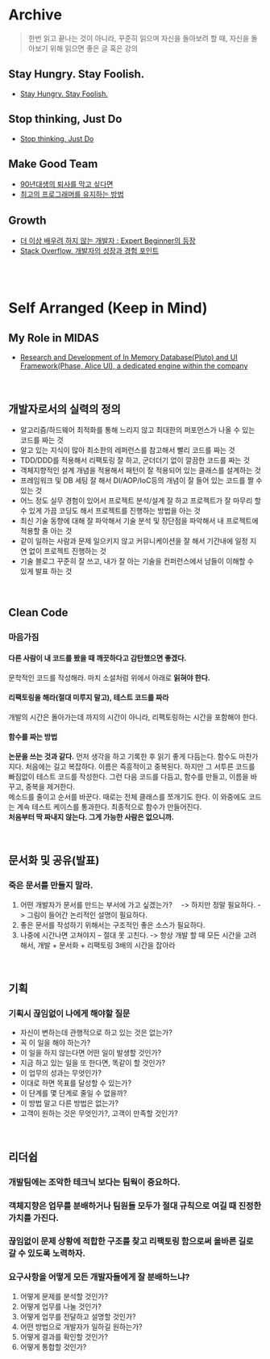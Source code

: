 # Archive

> 한번 읽고 끝나는 것이 아니라, 꾸준히 읽으며 자신을 돌아보려 할 때, 자신을 돌아보기 위해 읽으면 좋은 글 혹은 강의

## Stay Hungry. Stay Foolish.

* [Stay Hungry. Stay Foolish.](https://www.youtube.com/watch?v=7aA17H-3Vig)

## Stop thinking, Just Do

* [Stop thinking, Just Do](https://www.youtube.com/watch?v=Xz2zvDug2jM)

## Make Good Team

* [90년대생의 퇴사를 막고 싶다면](https://brunch.co.kr/@deblim0928/36?fbclid=IwAR2WLc1hj9z_P42Ekt4YqHXYaXGOwY0_mAGO3yF83_BNdX7y_vtI0jy4W5o)
* [최고의 프로그래머를 유지하는 방법](https://daedtech.com/how-to-keep-your-best-programmers/)

## Growth

* [더 이상 배우려 하지 않는 개발자 : Expert Beginner의 등장](https://medium.com/@jwyeom63/%EB%8D%94-%EC%9D%B4%EC%83%81-%EB%B0%B0%EC%9A%B0%EB%A0%A4-%ED%95%98%EC%A7%80-%EC%95%8A%EB%8A%94-%EA%B0%9C%EB%B0%9C%EC%9E%90-expert-beginner%EC%9D%98-%EB%93%B1%EC%9E%A5-dd40c40aeedf)
* [Stack Overflow, 개발자의 성장과 경험 포인트](https://madplay.github.io/post/how-i-use-stackoverflow)

<br/><br/>

# Self Arranged (Keep in Mind)

## My Role in MIDAS

* [Research and Development of In Memory Database(Pluto) and UI Framework(Phase, Alice UI), a dedicated engine within the company](/contents/BasicEducation/Role.md)



<br/>

## 개발자로서의 실력의 정의

* 알고리즘/하드웨어 최적화를 통해 느리지 않고 최대한의 퍼포먼스가 나올 수 있는 코드를 짜는 것
* 알고 있는 지식이 많아 최소한의 레퍼런스를 참고해서 빨리 코드를 짜는 것
* TDD/DDD를 적용해서 리팩토링 잘 하고, 군더더기 없이 깔끔한 코드를 짜는 것
* 객체지향적인 설계 개념을 적용해서 패턴이 잘 적용되어 있는 클래스를 설계하는 것
* 프레임워크 및 DB 세팅 잘 해서 DI/AOP/IoC등의 개념이 잘 들어 있는 코드를 짤 수 있는 것
* 어느 정도 실무 경험이 있어서 프로젝트 분석/설계 잘 하고 프로젝트가 잘 마무리 할 수 있게 가끔 코딩도 해서 프로젝트를 진행하는 방법을 아는 것
* 최신 기술 동향에 대해 잘 파악해서 기술 분석 및 장단점을 파악해서 내 프로젝트에 적용할 줄 아는 것
* 같이 일하는 사람과 문제 일으키지 않고 커뮤니케이션을 잘 해서 기간내에 일정 지연 없이 프로젝트 진행하는 것
* 기술 블로그 꾸준히 잘 쓰고, 내가 잘 아는 기술을 컨퍼런스에서 남들이 이해할 수 있게 발표 하는 것



<br/>

## Clean Code

### 마음가짐

#### 다른 사람이 내 코드를 봤을 때 깨끗하다고 감탄했으면 좋겠다.

문학적인 코드를 작성해라. 마치 소설처럼 위에서 아래로 **읽혀야 한다.**

#### 리팩토링을 해라(절대 미루지 말고), 테스트 코드를 짜라

개발의 시간은 돌아가는데 까지의 시간이 아니라, 리팩토링하는 시간을 포함해야 한다.

#### 함수를 짜는 방법

**논문을 쓰는 것과 같다.** 먼저 생각을 하고 기록한 후 읽기 좋게 다듬는다. 함수도 마찬가지다. 처음에는 길고 복잡하다. 이름은 즉흥적이고 중복된다. 하지만 그 서투른 코드를 빠짐없이 테스트 코드를 작성한다. 그런 다음 코드를 다듬고, 함수를 만들고, 이름을 바꾸고, 중복을 제거한다. <br/>
메소드를 줄이고 순서를 바꾼다. 때로는 전체 클래스를 쪼개기도 한다. 이 와중에도 코드는 계속 테스트 케이스를 통과한다. 최종적으로 함수가 만들어진다. <br/>
**처음부터 딱 짜내지 않는다. 그게 가능한 사람은 없으니까.**



<br/>

## 문서화 및 공유(발표)

### 죽은 문서를 만들지 말라.

1. 어떤 개발자가 문서를 만드는 부서에 가고 싶겠는가?
 　-> 하지만 정말 필요하다.
   -> 그림이 들어간 논리적인 설명이 필요하다.
2. 좋은 문서를 작성하기 위해서는 구조적인 좋은 소스가 필요하다.
3. 나중에 시간나면 고쳐야지 – 절대 못 고친다.
   -> 항상 개발 할 때 모든 시간을 고려해서, 개발 + 문서화 + 리팩토링 3배의 시간을 잡아라



<br/>

## 기획

### 기획시 끊임없이 나에게 해야할 질문

* 자신이 변하는데 관행적으로 하고 있는 것은 없는가?
* 꼭 이 일을 해야 하는가?
* 이 일을 하지 않는다면 어떤 일이 발생할 것인가?
* 지금 하고 있는 일을 또 한다면, 똑같이 할 것인가?
* 이 업무의 성과는 무엇인가?
* 이대로 하면 목표를 달성할 수 있는가?
* 이 단계를 몇 단계로 줄일 수 없을까?
* 이 방법 말고 다른 방법은 없는가?
* 고객이 원하는 것은 무엇인가?, 고객이 만족할 것인가?



<br/>

## 리더쉽

### 개발팀에는 조악한 테크닉 보다는 팀웍이 중요하다.

### 객체지향은 업무를 분배하거나 팀원들 모두가 절대 규칙으로 여길 때 진정한 가치를 가진다.

### 끊임없이 문제 상황에 적합한 구조를 찾고 리팩토링 함으로써 올바른 길로 갈 수 있도록 노력하자.

### 요구사항을 어떻게 모든 개발자들에게 잘 분배하느냐?

  1. 어떻게 문제를 분석할 것인가?
  2. 어떻게 업무를 나눌 것인가?
  3. 어떻게 업무를 전달하고 설명할 것인가?
  4. 어떤 방법으로 개발자가 일하길 원하는가?
  5. 어떻게 결과를 확인할 것인가?
  6. 어떻게 통합할 것인가?

